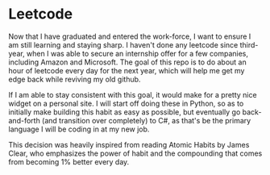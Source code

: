# Leetcode

Now that I have graduated and entered the work-force, I want to ensure I am still learning and staying sharp. I haven't done any leetcode since third-year, when I was able to secure an internship offer for a few companies, including Amazon and Microsoft. The goal of this repo is to do about an hour of leetcode every day for the next year, which will help me get my edge back while reviving my old github.

If I am able to stay consistent with this goal, it would make for a pretty nice widget on a personal site. I will start off doing these in Python, so as to initially make building this habit as easy as possible, but eventually go back-and-forth (and transition over completely) to C#, as that's be the primary language I will be coding in at my new job.

This decision was heavily inspired from reading Atomic Habits by James Clear, who emphasizes the power of habit and the compounding that comes from becoming 1% better every day.
